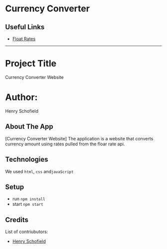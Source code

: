 # Currency Converter

## Useful Links

- [Float Rates](http://www.floatrates.com/json-feeds.html)

---

# Project Title

Currency Converter Website

# Author:

Henry Schofield

## About The App

[Currency Converter Website]
The application is a website that converts currency amount using rates pulled from the floar rate api.

## Technologies

We used `html`, `css` and`javaScript`

## Setup

- run `npm install`
- start `npm start`

## Credits

List of contriubutors:

- [Henry Schofield](example.com)
